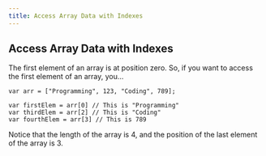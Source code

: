 ```yaml
---
title: Access Array Data with Indexes
---
```

## Access Array Data with Indexes

<!-- The article goes here, in GitHub-flavored Markdown. Feel free to add YouTube videos, images, and CodePen/JSBin embeds  -->
The first element of an array is at position zero. So, if you want to access the first element of an array, you...

    var arr = ["Programming", 123, "Coding", 789];
    
    var firstElem = arr[0] // This is "Programming"
    var thirdElem = arr[2] // This is "Coding"
    var fourthElem = arr[3] // This is 789
    
Notice that the length of the array is 4, and the position of the last element of the array is 3.

